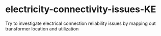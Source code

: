 # electricity-connectivity-issues-KE
Try to investigate electrical connection reliability issues by mapping out transformer location and utilization
